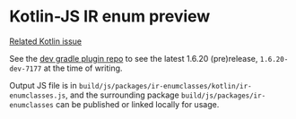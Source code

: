 # Kotlin-JS IR enum preview 

[Related Kotlin issue](https://youtrack.jetbrains.com/issue/KT-37916)

See the [dev gradle plugin repo](https://maven.pkg.jetbrains.space/kotlin/p/kotlin/dev/org/jetbrains/kotlin/multiplatform/org.jetbrains.kotlin.multiplatform.gradle.plugin/)
to see the latest 1.6.20 (pre)release, `1.6.20-dev-7177` at the time of writing.

Output JS file is in `build/js/packages/ir-enumclasses/kotlin/ir-enumclasses.js`, 
and the surrounding package `build/js/packages/ir-enumclasses` can be 
published or linked locally for usage.
